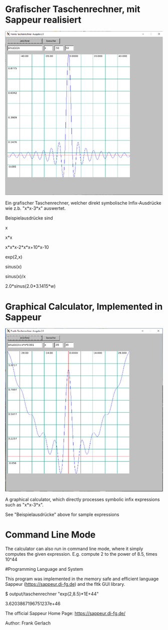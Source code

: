 # Grafischer Taschenrechner, mit Sappeur realisiert
![sinus bild](sinus_rechner.png "Sinus Rechner")

Ein grafischer Taschenrechner, welcher direkt symbolische Infix-Ausdrücke wie z.b. "x&ast;x-3&ast;x" auswertet.

Beispielausdrücke sind

x

x&ast;x

x&ast;x&ast;x-2&ast;x&ast;x+10&ast;x-10

exp(2,x)

sinus(x)

sinus(x)/x

2.0&ast;sinus(2.0&ast;3.1415&ast;w)





# Graphical Calculator, Implemented in Sappeur
![sinus bild](spezialfunktion.png "Spezialfunktion")

A graphical calculator, which directly processes symbolic infix expressions such as "x&ast;x-3&ast;x".

See "Beispielausdrücke" above for sample expressions

# Command Line Mode

The calculator can also run in command line mode, where it simply computes the given expression. 
E.g. compute 2 to the power of 8.5, times 10^44

#Programming Language and System

This program was implemented in the memory safe and efficient language Sappeur (https://sappeur.di-fg.de)
and the fltk GUI library.

\$ output/taschenrechner "exp(2,8.5)&ast;1E+44"

3.6203867196751237e+46


The official Sappeur Home Page: https://sappeur.di-fg.de/

Author: Frank Gerlach

